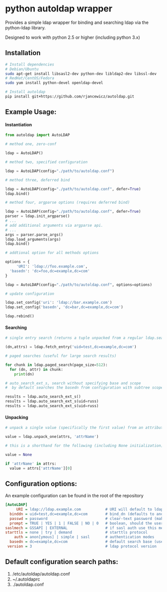 # python autoldap wrapper

Provides a simple ldap wrapper for binding and searching ldap via the python-ldap library.

Designed to work with python 2.5 or higher (including python 3.x)


## Installation
```bash
# Install dependencies
# Debian/Ubuntu
sudo apt-get install libsasl2-dev python-dev libldap2-dev libssl-dev
# RedHat/CentOS/Fedora
sudo yum install python-devel openldap-devel

# Install autoldap
pip install git+https://github.com/rjancewicz/autoldap.git
```


## Example Usage:

#### Instantiation
```python
from autoldap import AutoLDAP

# method one, zero-conf

ldap = AutoLDAP()

# method two, specified configuration

ldap = AutoLDAP(config="./path/to/autoldap.conf")

# method three, deferred bind

ldap = AutoLDAP(config="./path/to/autoldap.conf", defer=True)
ldap.bind()

# method four, argparse options (requires deferred bind)

ldap = AutoLDAP(config="./path/to/autoldap.conf", defer=True)
parser = ldap.init_argparse()
# ...
# add additional arguments via argparse api.
# ...
args = parser.parse_args()
ldap.load_arguments(args)
ldap.bind()

# addtional option for all methods options

options = {
     'URI': 'ldap://foo.example.com',
  'basedn': 'dc=foo,dc=example,dc=com'
}

ldap = AutoLDAP(config="./path/to/autoldap.conf", options=options)

# update configuration

ldap.set_config('uri': 'ldap://bar.example.com')
ldap.set_config('basedn', 'dc=bar,dc=example,dc=com')

ldap.rebind()
```


#### Searching

```python
# single entry search (returns a tuple unpacked from a regular ldap.search or None)

(dn,attrs) = ldap.fetch_entry('uid=test,dc=example,dc=com')

# paged searches (useful for large search results)

for chunk in ldap.paged_search(page_size=512):
  for (dn, attr) in chunk:
    print(dn)

# auto_search_ext_s, search without specifying base and scope
#  by default searches the basedn from configuration with subtree scope

results = ldap.auto_search_ext_s()
results = ldap.auto_search_ext_s(uid=russ)
results = ldap.auto_search_ext_s(uid=russ)
```

#### Unpacking

```python
# unpack a single value (specifically the first value) from an attribute set

value = ldap.unpack_one(attrs, 'attrName')

# this is a shorthand for the following (including None initialization)

value = None

if 'attrName' in attrs:
  value = attrs['attrName'][0]

```

## Configuration options:
An example configuration can be found in the root of the repository

```ini
[AutoLDAP]
     URI = ldap://ldap.example.com           # URI will default to ldapi:/// if none is provided
  binddn = uid=test,dc=example,dc=com        # bind_dn (defaults to anonymous)
  passwd = password                          # clear-text password (make sure the config file is protected)
  prompt = TRUE | YES | 1 | FALSE | NO | 0   # boolean, should the user be prompted for a password (interactive)
saslmech = GSSAPI | EXTERNAL                 # if sasl auth use this mech
starttls = none | try | demand               # starttls protocol
    auth = anon[ymous] | simple | sasl       # authentication modes
  basedn = dc=example,dc=com                 # default search base (used in auto_search methods)
 version = 3                                 # ldap protocol version

```

## Default configuration search paths:

1. /etc/autoldap/autoldap.conf
2. ~/.autoldaprc
3. ./autoldap.conf
